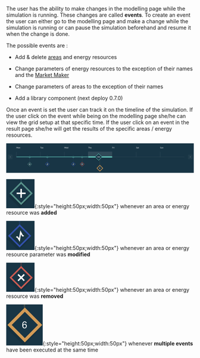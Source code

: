 
The user has the ability to make changes in the modelling page while the simulation is running. These changes are called **events**. To create an event the user can either go to the modelling page and make a change while the simulation is running or can pause the simulation beforehand and resume it when the change is done.

The possible events are : 

* Add & delete [areas](areas.md) and energy resources

* Change parameters of energy resources to the exception of their names and the [Market Maker](market-maker.md)

* Change parameters of areas to the exception of their names

* Add a library component (next deploy 0.7.0)


Once an event is set the user can track it on the timeline of the simulation. If the user click on the event while being on the modelling page she/he can view the grid setup at that specific time. If the user click on an event in the result page she/he will get the results of the specific areas / energy resources. 

![img](img/events-1.png)

![img](img/events-2.png){:style="height:50px;width:50px"} whenever an area or energy resource was **added**

![img](img/events-3.png){:style="height:50px;width:50px"} whenever an area or energy resource parameter was **modified**

![img](img/events-4.png){:style="height:50px;width:50px"} whenever an area or energy resource was **removed**

![img](img/events-5.png){:style="height:50px;width:50px"} whenever **multiple events** have been executed at the same time


